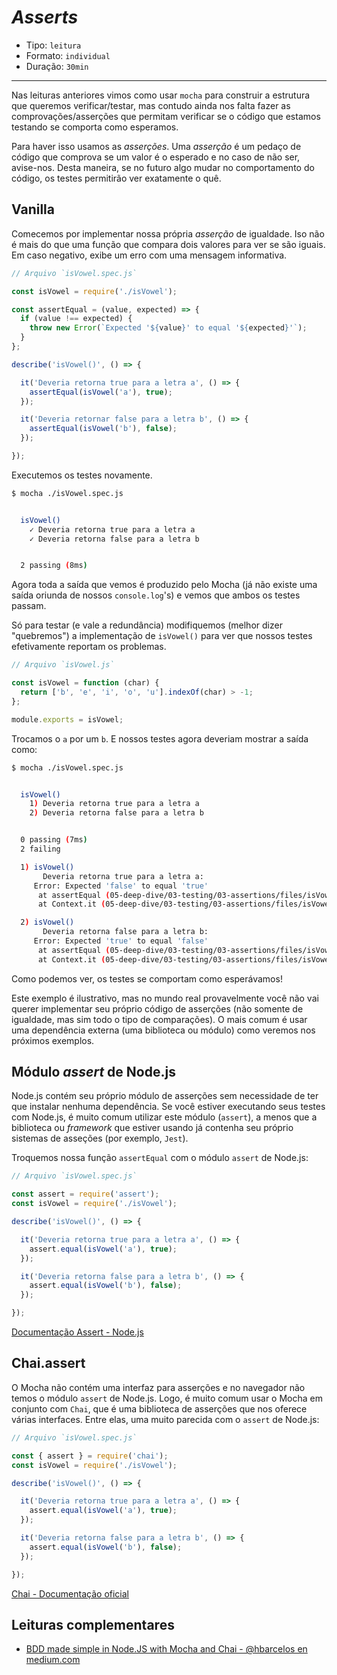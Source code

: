 # *Asserts*

* Tipo: `leitura`
* Formato: `individual`
* Duração: `30min`

***

Nas leituras anteriores vimos como usar `mocha` para construir a estrutura que queremos verificar/testar, mas contudo ainda nos falta fazer as comprovações/asserções que permitam verificar se o código que estamos testando se comporta como esperamos.

Para haver isso usamos as _asserções_. Uma _asserção_ é um pedaço de código que comprova se um valor é o esperado e no caso de não ser, avise-nos. Desta maneira, se no futuro algo mudar no comportamento do código, os testes permitirão ver exatamente o quê.

## Vanilla

Comecemos por implementar nossa própria _asserção_ de igualdade. Iso não é mais do que uma função que compara dois valores para ver se são iguais. Em caso negativo, exibe um erro com uma mensagem informativa.

```js
// Arquivo `isVowel.spec.js`

const isVowel = require('./isVowel');

const assertEqual = (value, expected) => {
  if (value !== expected) {
    throw new Error(`Expected '${value}' to equal '${expected}'`);
  }
};

describe('isVowel()', () => {

  it('Deveria retorna true para a letra a', () => {
    assertEqual(isVowel('a'), true);
  });

  it('Deveria retornar false para a letra b', () => {
    assertEqual(isVowel('b'), false);
  });

});
```

Executemos os testes novamente.

```sh
$ mocha ./isVowel.spec.js


  isVowel()
    ✓ Deveria retorna true para a letra a
    ✓ Deveria retorna false para a letra b


  2 passing (8ms)

```

Agora toda a saída que vemos é produzido pelo Mocha (já não existe uma saída oriunda de nossos `console.log`'s) e vemos que ambos os testes passam.

Só para testar (e vale a redundância) modifiquemos (melhor dizer "quebremos") a implementação de `isVowel()` para ver que nossos testes efetivamente reportam os problemas.

```js
// Arquivo `isVowel.js`

const isVowel = function (char) {
  return ['b', 'e', 'i', 'o', 'u'].indexOf(char) > -1;
};

module.exports = isVowel;
```

Trocamos o `a` por um `b`. E nossos testes agora deveriam mostrar a saída como:

```sh
$ mocha ./isVowel.spec.js


  isVowel()
    1) Deveria retorna true para a letra a
    2) Deveria retorna false para a letra b


  0 passing (7ms)
  2 failing

  1) isVowel()
       Deveria retorna true para a letra a:
     Error: Expected 'false' to equal 'true'
      at assertEqual (05-deep-dive/03-testing/03-assertions/files/isVowel-vanilla-assert.spec.js:7:11)
      at Context.it (05-deep-dive/03-testing/03-assertions/files/isVowel-vanilla-assert.spec.js:14:5)

  2) isVowel()
       Deveria retorna false para a letra b:
     Error: Expected 'true' to equal 'false'
      at assertEqual (05-deep-dive/03-testing/03-assertions/files/isVowel-vanilla-assert.spec.js:7:11)
      at Context.it (05-deep-dive/03-testing/03-assertions/files/isVowel-vanilla-assert.spec.js:18:5)

```

Como podemos ver, os testes se comportam como esperávamos!

Este exemplo é ilustrativo, mas no mundo real provavelmente você não vai querer implementar seu próprio código de asserções (não somente de igualdade, mas sim todo o tipo de comparações). O mais comum é usar uma dependência externa (uma biblioteca ou módulo) como veremos nos próximos exemplos.

## Módulo *assert* de Node.js

Node.js contém seu próprio módulo de asserções sem necessidade de ter que instalar nenhuma dependência. Se você estiver executando seus testes com Node.js, é muito comum utilizar este módulo (`assert`), a menos que a biblioteca ou *framework* que estiver usando já contenha seu próprio sistemas de asseções (por exemplo, `Jest`).

Troquemos nossa função `assertEqual` com o módulo `assert` de Node.js:

```js
// Arquivo `isVowel.spec.js`

const assert = require('assert');
const isVowel = require('./isVowel');

describe('isVowel()', () => {

  it('Deveria retorna true para a letra a', () => {
    assert.equal(isVowel('a'), true);
  });

  it('Deveria retorna false para a letra b', () => {
    assert.equal(isVowel('b'), false);
  });

});
```

[Documentação Assert - Node.js](https://nodejs.org/api/assert.html)

## Chai.assert

O Mocha não contém uma interfaz para asserções e no navegador não temos o módulo `assert` de Node.js. Logo, é muito comum usar o Mocha em conjunto com `Chai`, que é uma biblioteca de asserções que nos oferece várias interfaces. Entre elas, uma muito parecida com o `assert` de Node.js:

```js
// Arquivo `isVowel.spec.js`

const { assert } = require('chai');
const isVowel = require('./isVowel');

describe('isVowel()', () => {

  it('Deveria retorna true para a letra a', () => {
    assert.equal(isVowel('a'), true);
  });

  it('Deveria retorna false para a letra b', () => {
    assert.equal(isVowel('b'), false);
  });

});
```

[Chai - Documentação oficial](http://chaijs.com/)

## Leituras complementares

* [BDD made simple in Node.JS with Mocha and Chai - @hbarcelos en medium.com](https://medium.com/@hbarcelos/bdd-made-simple-in-node-js-with-mocha-and-chai-3a3ce44ecce2)

